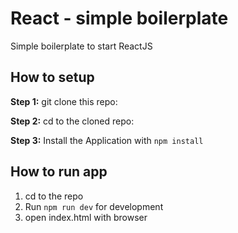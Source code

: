 # React - simple boilerplate
Simple boilerplate to start ReactJS

## How to setup
**Step 1:** git clone this repo:

**Step 2:** cd to the cloned repo:

**Step 3:** Install the Application with `npm install`


## How to run app
1. cd to the repo
2. Run `npm run dev` for development
3. open index.html with browser
